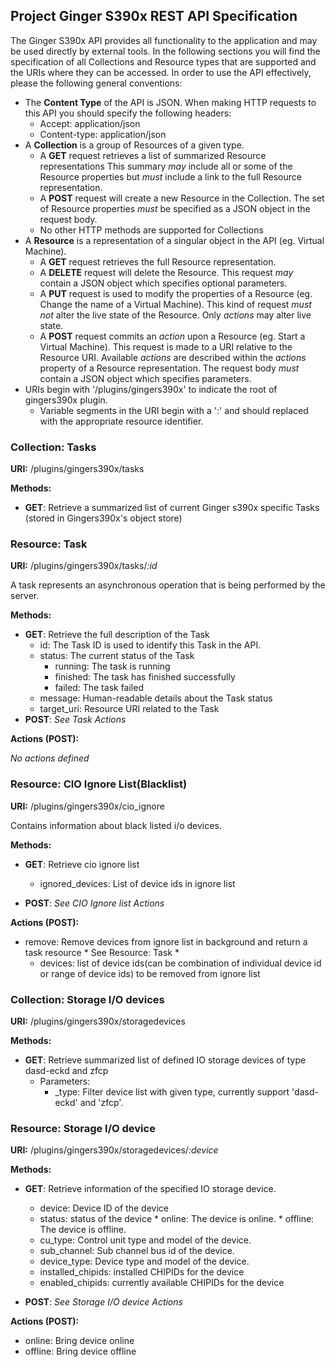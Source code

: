 ## Project Ginger S390x REST API Specification

The Ginger S390x API provides all functionality to the application and may be used
directly by external tools.  In the following sections you will find the
specification of all Collections and Resource types that are supported and the
URIs where they can be accessed.  In order to use the API effectively, please
the following general conventions:

* The **Content Type** of the API is JSON.  When making HTTP requests to this
  API you should specify the following headers:
    * Accept: application/json
    * Content-type: application/json
* A **Collection** is a group of Resources of a given type.
    * A **GET** request retrieves a list of summarized Resource representations
      This summary *may* include all or some of the Resource properties but
      *must* include a link to the full Resource representation.
    * A **POST** request will create a new Resource in the Collection. The set
      of Resource properties *must* be specified as a JSON object in the request
      body.
    * No other HTTP methods are supported for Collections
* A **Resource** is a representation of a singular object in the API (eg.
  Virtual Machine).
    * A **GET** request retrieves the full Resource representation.
    * A **DELETE** request will delete the Resource. This request *may* contain
      a JSON object which specifies optional parameters.
    * A **PUT** request is used to modify the properties of a Resource (eg.
      Change the name of a Virtual Machine). This kind of request *must not*
      alter the live state of the Resource. Only *actions* may alter live state.
    * A **POST** request commits an *action* upon a Resource (eg. Start a
      Virtual Machine). This request is made to a URI relative to the Resource
      URI. Available *actions* are described within the *actions* property of a
      Resource representation.  The request body *must* contain a JSON object
      which specifies parameters.
* URIs begin with '/plugins/gingers390x' to indicate the root of gingers390x plugin.
    * Variable segments in the URI begin with a ':' and should replaced with the
      appropriate resource identifier.


### Collection: Tasks

**URI:** /plugins/gingers390x/tasks

**Methods:**

* **GET**: Retrieve a summarized list of current Ginger s390x specific Tasks (stored
in Gingers390x's object store)

### Resource: Task

**URI:** /plugins/gingers390x/tasks/*:id*

A task represents an asynchronous operation that is being performed by the
server.

**Methods:**

* **GET**: Retrieve the full description of the Task
    * id: The Task ID is used to identify this Task in the API.
    * status: The current status of the Task
        * running: The task is running
        * finished: The task has finished successfully
        * failed: The task failed
    * message: Human-readable details about the Task status
    * target_uri: Resource URI related to the Task
* **POST**: *See Task Actions*

**Actions (POST):**

*No actions defined*

### Resource: CIO Ignore List(Blacklist)

**URI:** /plugins/gingers390x/cio_ignore

Contains information about black listed i/o devices.

**Methods:**

* **GET**: Retrieve cio ignore list
    * ignored_devices: List of device ids in ignore list

* **POST**: *See CIO Ignore list Actions*

**Actions (POST):**

* remove: Remove devices from ignore list in background and return
          a task resource * See Resource: Task *
    * devices: list of device ids(can be combination of individual device id or
               range of device ids) to be removed from ignore list

### Collection: Storage I/O devices

**URI:** /plugins/gingers390x/storagedevices

**Methods:**

* **GET**: Retrieve summarized list of defined IO storage devices of type dasd-eckd and zfcp
    * Parameters:
        * _type: Filter device list with given type, currently support
                        'dasd-eckd' and 'zfcp'.

### Resource: Storage I/O device

**URI:** /plugins/gingers390x/storagedevices/*:device*

**Methods:**

* **GET**: Retrieve information of the specified IO storage device.
    * device: Device ID of the device
    * status: status of the device
             * online:  The device is online.
             * offline: The device is offline.
    * cu_type: Control unit type and model of the device.
    * sub_channel: Sub channel bus id of the device.
    * device_type:  Device type and model of the device.
    * installed_chipids: installed CHIPIDs for the device
    * enabled_chipids: currently available CHIPIDs for the device

* **POST**: *See Storage I/O device Actions*

**Actions (POST):**

* online: Bring device online
* offline: Bring device offline
